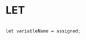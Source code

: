 # LET

```

let variableName = assigned;

```

<!-- ## Resources -->
<!-- https://www.w3schools.com/js/js_let.asp -->